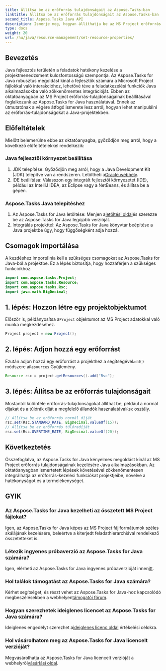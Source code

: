 ```yaml
---
title: Állítsa be az erőforrás tulajdonságait az Aspose.Tasks-ban
linktitle: Állítsa be az erőforrás tulajdonságait az Aspose.Tasks-ban
second_title: Aspose.Tasks Java API
description: Ismerje meg, hogyan állíthatja be az MS Project erőforrás tulajdonságait Java nyelven az Aspose.Tasks segítségével a zökkenőmentes integráció és a hatékony feladatkezelés érdekében.
type: docs
weight: 20
url: /hu/java/resource-management/set-resource-properties/
---
```

## Bevezetés
Java fejlesztés területén a feladatok hatékony kezelése a projektmenedzsment kulcsfontosságú szempontja. Az Aspose.Tasks for Java robusztus megoldást kínál a fejlesztők számára a Microsoft Project fájlokkal való interakcióhoz, lehetővé téve a feladatkezelési funkciók Java alkalmazásokba való zökkenőmentes integrációját. Ebben az oktatóanyagban az MS Project erőforrás-tulajdonságainak beállításával foglalkozunk az Aspose.Tasks for Java használatával. Ennek az útmutatónak a végére átfogó ismerete lesz arról, hogyan lehet manipulálni az erőforrás-tulajdonságokat a Java-projektekben.
## Előfeltételek
Mielőtt belemerülne ebbe az oktatóanyagba, győződjön meg arról, hogy a következő előfeltételekkel rendelkezik:
### Java fejlesztői környezet beállítása
1.  JDK telepítése: Győződjön meg arról, hogy a Java Development Kit (JDK) telepítve van a rendszeren. Letöltheti a[Oracle webhely](https://www.oracle.com/java/technologies/javase-jdk11-downloads.html).
2. IDE beállítása: Válasszon egy integrált fejlesztői környezetet (IDE), például az IntelliJ IDEA, az Eclipse vagy a NetBeans, és állítsa be a gépén.
### Aspose.Tasks Java telepítéshez
1.  Az Aspose.Tasks for Java letöltése: Menjen a[letöltési oldal](https://releases.aspose.com/tasks/java/)és szerezze be az Aspose.Tasks for Java legújabb verzióját.
2. Integrálás projekttel: Az Aspose.Tasks for Java könyvtár beépítése a Java projektbe úgy, hogy függőségként adja hozzá.

## Csomagok importálása
A kezdéshez importálnia kell a szükséges csomagokat az Aspose.Tasks for Java-ból a projektbe. Ez a lépés biztosítja, hogy hozzáférjen a szükséges funkciókhoz.

```java
import com.aspose.tasks.Project;
import com.aspose.tasks.Resource;
import com.aspose.tasks.Rsc;
import java.math.BigDecimal;
```

## 1. lépés: Hozzon létre egy projektobjektumot
 Először is, példányosítsa a`Project` objektumot az MS Project adatokkal való munka megkezdéséhez.

```java
Project project = new Project();
```
## 2. lépés: Adjon hozzá egy erőforrást
 Ezután adjon hozzá egy erőforrást a projekthez a segítségével`add()` módszere a`Resources` Gyűjtemény.

```java
Resource rsc = project.getResources().add("Rsc");
```
## 3. lépés: Állítsa be az erőforrás tulajdonságait
 Mostantól különféle erőforrás-tulajdonságokat állíthat be, például a normál díjakat és a túlórák díját a megfelelő állandók használatával`Rsc` osztály.

```java
// Állítsa be az erőforrás normál díját
rsc.set(Rsc.STANDARD_RATE, BigDecimal.valueOf(15));
// Állítsa be az erőforrás túlóradíját
rsc.set(Rsc.OVERTIME_RATE, BigDecimal.valueOf(20));
```

## Következtetés
Összefoglalva, az Aspose.Tasks for Java kényelmes megoldást kínál az MS Project erőforrás tulajdonságainak kezelésére Java alkalmazásokban. Az oktatóanyagban ismertetett lépések követésével zökkenőmentesen integrálhatja az erőforrás-kezelési funkciókat projektjeibe, növelve a hatékonyságot és a termelékenységet.
## GYIK
### Az Aspose.Tasks for Java kezelheti az összetett MS Project fájlokat?
Igen, az Aspose.Tasks for Java képes az MS Project fájlformátumok széles skálájának kezelésére, beleértve a kiterjedt feladathierarchiával rendelkező összetetteket is.
### Létezik ingyenes próbaverzió az Aspose.Tasks for Java számára?
 Igen, elérheti az Aspose.Tasks for Java ingyenes próbaverzióját innen[itt](https://releases.aspose.com/).
### Hol találok támogatást az Aspose.Tasks for Java számára?
 Kérhet segítséget, és részt vehet az Aspose.Tasks for Java-hoz kapcsolódó megbeszélésekben a webhelyen[támogatói fórum](https://forum.aspose.com/c/tasks/15).
### Hogyan szerezhetek ideiglenes licencet az Aspose.Tasks for Java számára?
 Ideiglenes engedélyt szerezhet a[ideiglenes licenc oldal](https://purchase.aspose.com/temporary-license/) értékelési célokra.
### Hol vásárolhatom meg az Aspose.Tasks for Java licencelt verzióját?
 Megvásárolhatja az Aspose.Tasks for Java licencelt verzióját a webhelyről[vásárlási oldal](https://purchase.aspose.com/buy).